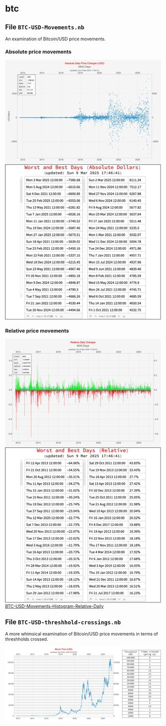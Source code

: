 # btc


## File `BTC-USD-Movements.nb`

An examination of Bitcoin/USD price movements.

### Absolute price movements
![BTC-USD absolute daily Movements](BTC-USD-Movements-Absolute-Daily.jpg)
![BTC-USD Movements Best Worst Absolute Daily](BTC-USD-Movements-Best-Worst-Absolute-Daily.jpg)

### Relative price movements
![BTC-USD relative daily movements](BTC-USD-Movements-Relative-Daily.jpg)
![BTC-USD Movements Best Worst Relative Daily](BTC-USD-Movements-Best-Worst-Relative-Daily.jpg)
[BTC-USD-Movements-Histogram-Relative-Daily](BTC-USD-Movements-Histogram-Relative-Daily.jpg)


## File `BTC-USD-threshhold-crossings.nb`

A more whimsical examination of Bitcoin/USD price movements in terms of threshholds crossed.

![BTC-USD threshhold crossings](BTC-USD-threshold-crossings.jpg)
